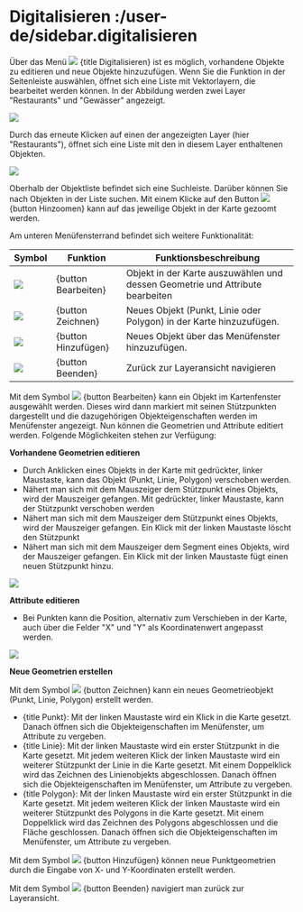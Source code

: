 # Digitalisieren :/user-de/sidebar.digitalisieren

Über das Menü ![](sharp-edit-24px.svg) {title Digitalisieren} ist es möglich, vorhandene Objekte zu editieren und neue Objekte hinzuzufügen. Wenn Sie die Funktion in der Seitenleiste auswählen, öffnet sich eine Liste mit Vektorlayern, die bearbeitet werden können. In der Abbildung werden zwei Layer "Restaurants" und "Gewässer" angezeigt.

![](digitalisieren1.png)

Durch das erneute Klicken auf einen der angezeigten Layer (hier "Restaurants"), öffnet sich eine Liste mit den in diesem Layer enthaltenen Objekten.

![](digitalisieren2.png)

Oberhalb der Objektliste befindet sich eine Suchleiste. Darüber können Sie nach Objekten in der Liste suchen. Mit einem Klicke auf den Button ![](sharp-center_focus_weak-24px.svg) {button Hinzoomen} kann auf das jeweilige Objekt in der Karte gezoomt werden.

Am unteren Menüfensterrand befindet sich weitere Funktionalität:

| Symbol                                | Funktion             	| Funktionsbeschreibung                         				|
|---------------------------------------|-----------------------|-------------------------------------------------------------------------------|
| ![](cursor.svg)			| {button Bearbeiten}	| Objekt in der Karte auszuwählen und dessen Geometrie und Attribute bearbeiten	|
| ![](draw-black-24px.svg)       	| {button Zeichnen}	| Neues Objekt (Punkt, Linie oder Polygon) in der Karte hinzuzufügen.    	|
| ![](sharp-control_point-24px.svg)   	| {button Hinzufügen}	| Neues Objekt über das Menüfenster hinzuzufügen.				|
| ![](baseline-close-24px.svg)   	| {button Beenden}	| Zurück zur Layeransicht navigieren						|



Mit dem Symbol ![](cursor.svg) {button Bearbeiten} kann ein Objekt im Kartenfenster ausgewählt werden. Dieses wird dann markiert mit seinen Stützpunkten dargestellt und die dazugehörigen Objekteigenschaften werden im Menüfenster angezeigt. Nun können die Geometrien und Attribute editiert werden. Folgende Möglichkeiten stehen zur Verfügung:

**Vorhandene Geometrien editieren**

* Durch Anklicken eines Objekts in der Karte mit gedrückter, linker Maustaste, kann das Objekt (Punkt, Linie, Polygon) verschoben werden.
* Nähert man sich mit dem Mauszeiger dem Stützpunkt eines Objekts, wird der Mauszeiger gefangen. Mit gedrückter, linker Maustaste, kann der Stützpunkt verschoben werden
* Nähert man sich mit dem Mauszeiger dem Stützpunkt eines Objekts, wird der Mauszeiger gefangen. Ein Klick mit der linken Maustaste löscht den Stützpunkt
* Nähert man sich mit dem Mauszeiger dem Segment eines Objekts, wird der Mauszeiger gefangen. Ein Klick mit der linken Maustaste fügt einen neuen Stützpunkt hinzu.

![](digitalisieren4.png)

**Attribute editieren**

* Bei Punkten kann die Position, alternativ zum Verschieben in der Karte, auch über die Felder "X" und "Y" als Koordinatenwert angepasst werden. 

![](digitalisieren3.png)


**Neue Geometrien erstellen**

Mit dem Symbol ![](draw-black-24px.svg) {button Zeichnen} kann ein neues Geometrieobjekt (Punkt, Linie, Polygon) erstellt werden. 

* {title Punkt}: Mit der linken Maustaste wird ein Klick in die Karte gesetzt. Danach öffnen sich die Objekteigenschaften im Menüfenster, um Attribute zu vergeben.
* {title Linie}: Mit der linken Maustaste wird ein erster Stützpunkt in die Karte gesetzt. Mit jedem weiteren Klick der linken Maustaste wird ein weiterer Stützpunkt der Linie in die Karte gesetzt. Mit einem Doppelklick wird das Zeichnen des Linienobjekts abgeschlossen. Danach öffnen sich die Objekteigenschaften im Menüfenster, um Attribute zu vergeben.
* {title Polygon}: Mit der linken Maustaste wird ein erster Stützpunkt in die Karte gesetzt. Mit jedem weiteren Klick der linken Maustaste wird ein weiterer Stützpunkt des Polygons in die Karte gesetzt. Mit einem Doppelklick wird das Zeichnen des Polygons abgeschlossen und die Fläche geschlossen. Danach öffnen sich die Objekteigenschaften im Menüfenster, um Attribute zu vergeben.


Mit dem Symbol ![](sharp-control_point-24px.svg) {button Hinzufügen} können neue Punktgeometrien durch die Eingabe von X- und Y-Koordinaten erstellt werden. 

Mit dem Symbol ![](baseline-close-24px.svg) {button Beenden} navigiert man zurück zur Layeransicht.